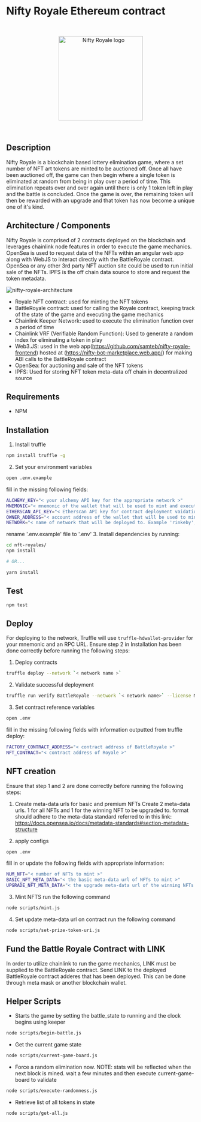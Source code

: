 # Nifty Royale Ethereum contract

<br/>
<p align="center">
<a href="https://niftyroyale.com/" target="_blank">
<img src="https://s3.amazonaws.com/awe-portfolio-assets/page_60e9adaaeb69f90008869ad0_Nifty-Royale-Base-NFT.png" width="225" alt="Nifty Royale logo">
</a>
</p>
<br/>

## Description
Nifty Royale is a blockchain based lottery elimination game, where a set number of NFT art tokens are minted to be auctioned off. Once all have been auctioned off, the game can then begin where a single token is eliminated at random from being in play over a period of time. This elimination repeats over and over again until there is only 1 token left in play and the battle is concluded. Once the game is over, the remaining token will then be rewarded with an upgrade and that token has now become a unique one of it's kind.

## Architecture / Components
Nifty Royale is comprised of 2 contracts deployed on the blockchain and leverages chainlink node features in order to execute the game mechanics. OpenSea is used to request data of the NFTs within an angular web app along with WebJS to interact directly with the BattleRoyale contract. OpenSea or any other 3rd party NFT auction site could be used to run initial sale of the NFTs. IPFS is the off chain data source to store and request the token metadata.

![nifty-royale-architecture](https://s3.amazonaws.com/awe-portfolio-assets/page_60e9adaaeb69f90008869ad0_Full-NiftyRoyale-architecture.jpeg)

- Royale NFT contract: used for minting the NFT tokens
- BattleRoyale contract: used for calling the Royale contract, keeping track of the state of the game and executing the game mechanics
- Chainlink Keeper Network: used to execute the elimination function over a period of time
- Chainlink VRF (Verifiable Random Function): Used to generate a random index for eliminating a token in play
- Web3.JS: used in the web app(https://github.com/samteb/nifty-royale-frontend) hosted at (https://nifty-bot-marketplace.web.app/) for making ABI calls to the BattleRoyale contract
- OpenSea: for auctioning and sale of the NFT tokens
- IPFS: Used for storing NFT token meta-data off chain in decentralized source

## Requirements

- NPM

## Installation

1. Install truffle

```bash
npm install truffle -g
```

2. Set your environment variables
```bash
open .env.example
```
fill in the missing following fields:
```bash
ALCHEMY_KEY="< your alchemy API key for the appropriate network >"
MNEMONIC="< mnemonic of the wallet that will be used to mint and execute methods that will use gas >"
ETHERSCAN_API_KEY="< Etherscan API key for contract deployment vaidation can be found here https://etherscan.io/apis >"
OWNER_ADDRESS="< account address of the wallet that will be used to mint and execute methods that use gas >"
NETWORK="< name of network that will be deployed to. Example 'rinkeby', 'kovan' or 'mainnet' >"
```
rename '.env.example' file to '.env'
3. Install dependencies by running:

```bash
cd nft-royales/
npm install

# OR...

yarn install
```

## Test

```bash
npm test
```

## Deploy

For deploying to the network, Truffle will use `truffle-hdwallet-provider` for your mnemonic and an RPC URL. Ensure step 2 in Installation has been done correctly before running the following steps:

1. Deploy contracts
```bash
truffle deploy --network `< network name >`
```
2. Validate successful deployment
```bash
truffle run verify BattleRoyale --network `< network name>` --license MIT
```
3. Set contract reference variables
```bash
open .env
```
fill in the missing following fields with information outputted from truffle deploy:
```bash
FACTORY_CONTRACT_ADDRESS="< contract address of BattleRoyale >"
NFT_CONTRACT="< contract address of Royale >"
```

## NFT creation
Ensure that step 1 and 2 are done correctly before running the following steps:

1. Create meta-data urls for basic and premium NFTs
Create 2 meta-data urls. 1 for all NFTs and 1 for the winning NFT to be upgraded to.
format should adhere to the meta-data standard referred to in this link: https://docs.opensea.io/docs/metadata-standards#section-metadata-structure

2. apply configs
```bash
open .env
```
fill in or update the following fields with appropriate information:
```bash
NUM_NFT="< number of NFTs to mint >"
BASIC_NFT_META_DATA="< the basic meta-data url of NFTs to mint >"
UPGRADE_NFT_META_DATA="< the upgrade meta-data url of the winning NFTs >"

```
3. Mint NFTS
run the following command
```bash
node scripts/mint.js
```
4. Set update meta-data url on contract
run the following command
```bash
node scripts/set-prize-token-uri.js
```
## Fund the Battle Royale Contract with LINK
In order to utilize chainlink to run the game mechanics, LINK must be supplied to the BattleRoyale contract. Send LINK to the deployed BattleRoyale contract adderes that has been deployed. This can be done through meta mask or another blockchain wallet.

## Helper Scripts

- Starts the game by setting the battle_state to running and the clock begins using keeper
```bash
node scripts/begin-battle.js
```
- Get the current game state
```bash
node scripts/current-game-board.js
```
- Force a random elimination now. NOTE: stats will be reflected when the next block is mined. wait a few minutes and then execute current-game-board to validate
```bash
node scripts/execute-randomness.js
```
- Retrieve list of all tokens in state
```bash
node scripts/get-all.js
```
